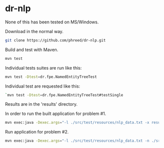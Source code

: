 # dr-nlp

None of this has been tested on MS/Windows.

Download in the normal way.

```bash
git clone https://github.com/phreed/dr-nlp.git
```

Build and test with Maven.

```bash
mvn test
```

Individual tests suites are run like this:

```bash
mvn test -Dtest=dr.fpe.NamedEntityTreeTest
```

Individual test are requested like this:

```bash
`mvn test -Dtest=dr.fpe.NamedEntityTreeTest#testSingle
```
Results are in the 'results' directory.

In order to run the built application for problem #1.

```bash
mvn exec:java -Dexec.args="-l ./src/test/resources/nlp_data.txt -x results/p1.xml"
```

Run application for problem #2.

```bash
mvn exec:java -Dexec.args="-l ./src/test/resources/nlp_data.txt -n ./src/test/resources/NER.txt -r results/p2.txt"
```




